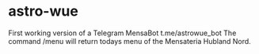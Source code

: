 # astro-wue

First working version of a Telegram MensaBot t.me/astrowue_bot
The command /menu will return todays menu of the Mensateria Hubland Nord.

